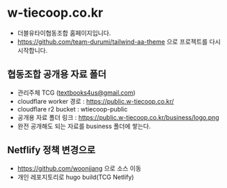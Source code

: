 # w-tiecoop.co.kr 
- 더블유타이협동조합 홈페이지입니다.
- https://github.com/team-durumi/tailwind-aa-theme 으로 프로젝트를 다시 시작합니다.

## 협동조합 공개용 자료 폴더
- 관리주체 TCG (textbooks4us@gmail.com)
- cloudflare worker 경로 : https://public.w-tiecoop.co.kr/
- cloudflare r2 bucket : wtiecoop-public
- 공개용 자료 폴더 링크 : https://public.w-tiecoop.co.kr/business/logo.png
- 완전 공개해도 되는 자료를 business 폴더에 쌓는다.

## Netflify 정책 변경으로
- https://github.com/woonjjang 으로 소스 이동
- 개인 레포지토리로 hugo build(TCG Netlify)